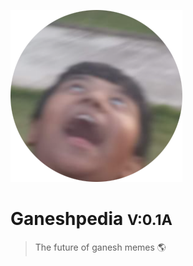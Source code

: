 
![logo](_media/icon.png)

# Ganeshpedia  <small>  V:0.1A</small>

> The future of ganesh memes :earth_americas:
